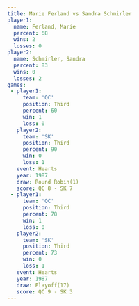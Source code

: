 ```yaml
---
title: Marie Ferland vs Sandra Schmirler
player1:                 
  name: Ferland, Marie   
  percent: 68            
  wins: 2                
  losses: 0              
player2:                 
  name: Schmirler, Sandra
  percent: 83            
  wins: 0                
  losses: 2              
games:
 - player1:         
     team: 'QC'     
     position: Third
     percent: 60    
     win: 1         
     loss: 0        
   player2:         
     team: 'SK'     
     position: Third
     percent: 90    
     win: 0         
     loss: 1        
   event: Hearts       
   year: 1987          
   draw: Round Robin(1)
   score: QC 8 - SK 7  
 - player1:         
     team: 'QC'     
     position: Third
     percent: 78    
     win: 1         
     loss: 0        
   player2:         
     team: 'SK'     
     position: Third
     percent: 73    
     win: 0         
     loss: 1        
   event: Hearts     
   year: 1987        
   draw: Playoff(17) 
   score: QC 9 - SK 3
---
```

